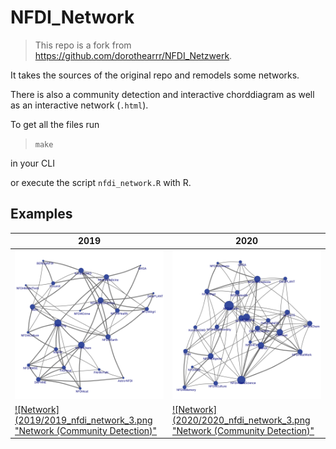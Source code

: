 # NFDI_Network

> This repo is a fork from https://github.com/dorothearrr/NFDI_Netzwerk.

It takes the sources of the original repo and remodels some networks.

There is also a community detection and interactive chorddiagram as well as an interactive network (`.html`).

To get all the files run

> `make` 

in your CLI

or execute the script `nfdi_network.R` with R.

## Examples

| 2019                                                                                                        | 2020                                                                                                        |
|-------------------------------------------------------------------------------------------------------------|-------------------------------------------------------------------------------------------------------------|
| [![Network](2019/2019_nfdi_network_1.png "Network")](/2019/2019_nfdi_network_1.png)                       | [![Network](2020/2020_nfdi_network_1.png "Network")](/2020/2020_nfdi_network_1.png)                      |
| [![Network](2019/2019_nfdi_network_3.png "Network (Community Detection)"](/2019/2019_nfdi_network_3.png) | [![Network](2020/2020_nfdi_network_3.png "Network (Community Detection)" ](/2020/2020_nfdi_network_3.png) |
